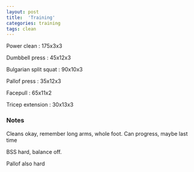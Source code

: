 ```yaml
---
layout: post
title:  'Training'
categories: training
tags: clean
---
```


Power clean : 175x3x3

Dumbbell press : 45x12x3

Bulgarian split squat : 90x10x3

Pallof press  : 35x12x3

Facepull  : 65x11x2

Tricep extension  : 30x13x3


### Notes

Cleans okay, remember long arms, whole foot. Can progress, maybe last time

BSS hard, balance off.

Pallof also hard

